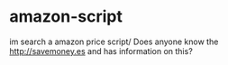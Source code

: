 # amazon-script
im search a amazon price script/ Does anyone know the http://savemoney.es and has information on this?
